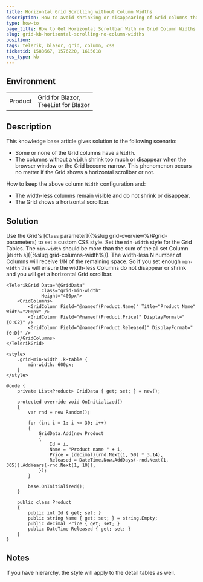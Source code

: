 ```yaml
---
title: Horizontal Grid Scrolling without Column Widths
description: How to avoid shrinking or disappearing of Grid columns that have no column widths? How to get a horizontal scrollbar when the Grid columns have no widths?
type: how-to
page_title: How to Get Horizontal Scrollbar With no Grid Column Widths
slug: grid-kb-horizontal-scrolling-no-column-widths
position:
tags: telerik, blazor, grid, column, css
ticketid: 1588667, 1576220, 1615618
res_type: kb
---
```


## Environment

<table>
  <tbody>
    <tr>
      <td>Product</td>
      <td>Grid for Blazor, <br /> TreeList for Blazor</td>
    </tr>
  </tbody>
</table>


## Description

This knowledge base article gives solution to the following scenario:

* Some or none of the Grid columns have a `Width`.
* The columns without a `Width` shrink too much or disappear when the browser window or the Grid become narrow. This phenomenon occurs no matter if the Grid shows a horizontal scrollbar or not.


How to keep the above column `Width` configuration and:

* The width-less columns remain visible and do not shrink or disappear.
* The Grid shows a horizontal scrollbar.

## Solution

Use the Grid's [`Class` parameter]({%slug grid-overview%}#grid-parameters) to set a custom CSS style. Set the `min-width` style for the Grid Tables. The `min-width` should be more than the sum of the all set Column [`Width` s]({%slug grid-columns-width%}). The width-less N number of Columns will receive 1/N of the remaining space. So if you set enough `min-width` this will ensure the width-less Columns do not disappear or shrink and you will get a horizontal Grid scrollbar.

````CSHTML
<TelerikGrid Data="@GridData"
             Class="grid-min-width"
             Height="400px">
    <GridColumns>
        <GridColumn Field="@nameof(Product.Name)" Title="Product Name" Width="200px" />
        <GridColumn Field="@nameof(Product.Price)" DisplayFormat="{0:C2}" />
        <GridColumn Field="@nameof(Product.Released)" DisplayFormat="{0:D}" />
    </GridColumns>
</TelerikGrid>

<style>
    .grid-min-width .k-table {
        min-width: 600px;
    }
</style>

@code {
    private List<Product> GridData { get; set; } = new();

    protected override void OnInitialized()
    {
        var rnd = new Random();

        for (int i = 1; i <= 30; i++)
        {
            GridData.Add(new Product
            {
                Id = i,
                Name = "Product name " + i,
                Price = (decimal)(rnd.Next(1, 50) * 3.14),
                Released = DateTime.Now.AddDays(-rnd.Next(1, 365)).AddYears(-rnd.Next(1, 10)),
            });
        }

        base.OnInitialized();
    }

    public class Product
    {
        public int Id { get; set; }
        public string Name { get; set; } = string.Empty;
        public decimal Price { get; set; }
        public DateTime Released { get; set; }
    }
}
````

## Notes

If you have hierarchy, the style will apply to the detail tables as well. 
